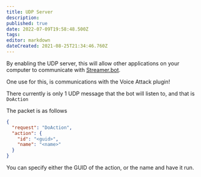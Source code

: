 ```yaml
---
title: UDP Server
description: 
published: true
date: 2022-07-09T19:58:48.500Z
tags: 
editor: markdown
dateCreated: 2021-08-25T21:34:46.760Z
---
```


By enabling the UDP server, this will allow other applications on your computer to communicate with [Streamer.bot](https://streamer.bot).

One use for this, is communications with the Voice Attack plugin!

There currently is only 1 UDP message that the bot will listen to, and that is `DoAction`

The packet is as follows

```json
{
  "request": "DoAction",
  "action": {
    "id": "<guid>",
    "name": "<name>"
  }
}
```

You can specify either the GUID of the action, or the name and have it run.